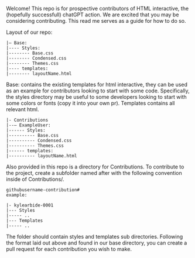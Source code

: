 Welcome! This repo is for prospective contributors of HTML interactive, the (hopefully successfull) chatGPT action.
We are excited that you may be considering contributing. This read me serves as a guide for how to do so.

Layout of our repo:

    |– Base:
    |---- Styles:
    |-------- Base.css 
    |-------- Condensed.css 
    |-------- Themes.css 
    |---- templates:
    |-------- layoutName.html 

Base: contains the existing templates for html interactive, they can be used as an example for contributors looking to start with some code. Specifically, the styles directory may be useful to some developers looking to start with some colors or fonts (copy it into your own pr). Templates contains all relevant html.

    |- Contributions
    |--– ExampleUser:
    |------ Styles:
    |---------- Base.css 
    |---------- Condensed.css 
    |---------- Themes.css 
    |------ templates:
    |---------- layoutName.html 

Also provided in this repo is a directory for Contributions. To contribute to the project, create a subfolder named after with the following convention inside of Contributions/.

    githubusername-contribution#
    example:

    |- kylearbide-0001
    |--- Styles
    |----- ..
    |--- Templates
    |----- ..

The folder should contain styles and templates sub directories. Following the format laid out above and found in our base directory, you can create a pull request for each contribution you wish to make.